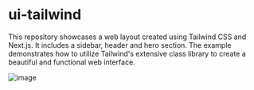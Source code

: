 # ui-tailwind
This repository showcases a web layout created using Tailwind CSS and Next.js. It includes a sidebar, header and hero section. The example demonstrates how to utilize Tailwind's extensive class library to create a beautiful and functional web interface.

![image](https://user-images.githubusercontent.com/75874462/227578515-94b0bc1b-f8f3-489e-8069-c22a251600de.png)
